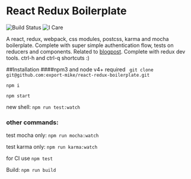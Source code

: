 # React Redux Boilerplate
![Build Status](https://travis-ci.org/export-mike/react-redux-boilerplate.svg)
![I Care](https://icarebadge.com/ICARE-black.png)

A react, redux, webpack, css modules, postcss, karma and mocha boilerplate. Complete with super simple authentication flow, tests on reducers and components. Related to [blogpost](http://pebblecode.com/blog/react-redux-unit-testing/). Complete with redux dev tools. ctrl-h and ctrl-q shortcuts :)

##Installation
####npm3 and node v4+ required
``` git clone git@github.com:export-mike/react-redux-boilerplate.git```

```npm i ```

``` npm start ```

new shell:
``` npm run test:watch ```

### other commands:
test mocha only:
``` npm run mocha:watch ```

test karma only: 
``` npm run karma:watch ```

for CI use ```npm test ```

Build:
``` npm run build ```



